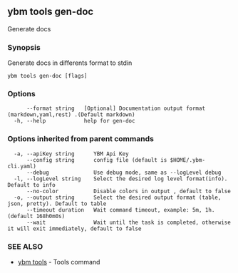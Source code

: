 ## ybm tools gen-doc

Generate docs

### Synopsis

Generate docs in differents format to stdin

```
ybm tools gen-doc [flags]
```

### Options

```
      --format string   [Optional] Documentation output format (markdown,yaml,rest) .(Default markdown)
  -h, --help            help for gen-doc
```

### Options inherited from parent commands

```
  -a, --apiKey string      YBM Api Key
      --config string      config file (default is $HOME/.ybm-cli.yaml)
      --debug              Use debug mode, same as --logLevel debug
  -l, --logLevel string    Select the desired log level format(info). Default to info
      --no-color           Disable colors in output , default to false
  -o, --output string      Select the desired output format (table, json, pretty). Default to table
      --timeout duration   Wait command timeout, example: 5m, 1h. (default 168h0m0s)
      --wait               Wait until the task is completed, otherwise it will exit immediately, default to false
```

### SEE ALSO

* [ybm tools](ybm_tools.md)	 - Tools command

